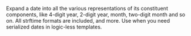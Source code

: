 Expand a date into all the various representations of its constituent components, like 4-digit year, 2-digit year, month, two-digit month and so on. All strftime formats are included, and more. Use when you need serialized dates in logic-less templates.